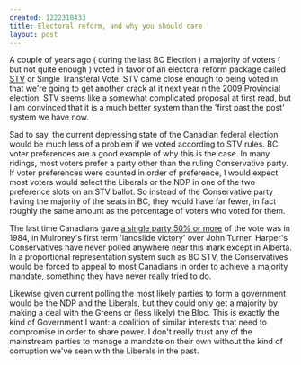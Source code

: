 ```yaml
--- 
created: 1222310433
title: Electoral reform, and why you should care
layout: post
---
```

<p>A couple of years ago ( during the last BC Election ) a majority of voters ( but not quite enough ) voted in favor of an electoral reform package called <a href="http://www.bc-stv.ca/allabout.htm">STV</a> or Single Transferal Vote. STV came close enough to being voted in that we're going to get another crack at it next year n the 2009 Provincial election. STV seems like a somewhat complicated proposal at first read, but I am convinced that it is a much better system than the 'first past the post' system we have now.</p>
<p>Sad to say, the current depressing state of the Canadian federal election would be much less of a problem if we voted according to STV rules. BC voter preferences are a good example of why this is the case. In many ridings, most voters prefer a party other than the ruling Conservative party. If voter preferences were counted in order of preference, I would expect most voters would select the Liberals or the NDP in one of the two preference slots on an STV ballot. So instead of the Conservative party having the majority of the seats in BC, they would have far fewer, in fact roughly the same amount as the percentage of voters who voted for them.</p>
<p>The last time Canadians gave <a href="http://www.nodice.ca/elections/canada/popularvote.php">a single party 50% or more</a> of the vote was in 1984, in Mulroney's first term 'landslide victory' over John Turner. Harper's Conservatives have never polled anywhere near this mark except in Alberta. In a proportional representation system such as BC STV, the Conservatives would be forced to appeal to most Canadians in order to achieve a majority mandate, something they have never really tried to do.</p>
<p>Likewise given current polling the most likely parties to form a government would be the NDP and the Liberals, but they could only get a majority by making a deal with the Greens or (less likely) the Bloc. This is exactly the kind of Government I want: a coalition of similar interests that need to compromise in order to share power. I don't really trust any of the mainstream parties to manage a mandate on their own without the kind of corruption we've seen with the Liberals in the past.</p>
